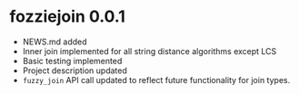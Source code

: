 # fozziejoin 0.0.1

- NEWS.md added
- Inner join implemented for all string distance algorithms except LCS
- Basic testing implemented
- Project description updated
- `fuzzy_join` API call updated to reflect future functionality for join types.
